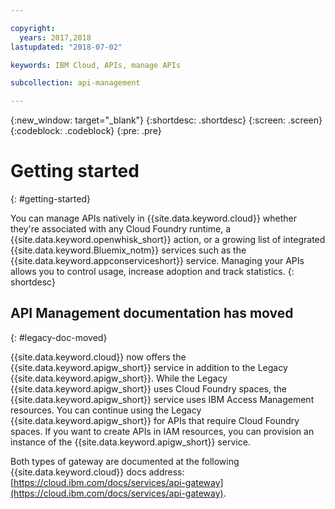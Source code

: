 ```yaml
---

copyright:
  years: 2017,2018
lastupdated: "2018-07-02"

keywords: IBM Cloud, APIs, manage APIs

subcollection: api-management

---
```



{:new_window: target="_blank"}
{:shortdesc: .shortdesc}
{:screen: .screen}
{:codeblock: .codeblock}
{:pre: .pre}

# Getting started
{: #getting-started}

You can manage APIs natively in {{site.data.keyword.cloud}} whether they're associated with any Cloud Foundry runtime, a {{site.data.keyword.openwhisk_short}} action, or a growing list of integrated {{site.data.keyword.Bluemix_notm}} services such as the {{site.data.keyword.appconserviceshort}} service. Managing your APIs allows you to control usage, increase adoption and track statistics.
{: shortdesc}

## API Management documentation has moved
{: #legacy-doc-moved}

{{site.data.keyword.cloud}} now offers the {{site.data.keyword.apigw_short}} service in addition to the Legacy {{site.data.keyword.apigw_short}}. While the Legacy {{site.data.keyword.apigw_short}} uses Cloud Foundry spaces, the  {{site.data.keyword.apigw_short}} service uses IBM Access Management resources. You can continue using the Legacy {{site.data.keyword.apigw_short}} for APIs that require Cloud Foundry spaces. If you want to create APIs in IAM resources, you can provision an instance of the {{site.data.keyword.apigw_short}} service.

Both types of gateway are documented at the following {{site.data.keyword.cloud}} docs address: [https://cloud.ibm.com/docs/services/api-gateway](https://cloud.ibm.com/docs/services/api-gateway).
